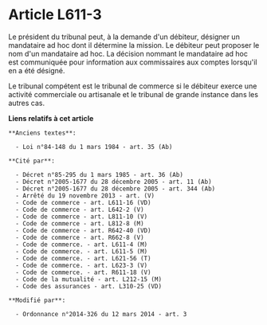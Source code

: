 # Article L611-3

Le président du tribunal peut, à la demande d'un débiteur, désigner un mandataire ad hoc dont il détermine la mission. Le
débiteur peut proposer le nom d'un mandataire ad hoc. La décision nommant le mandataire ad hoc est communiquée pour
information aux commissaires aux comptes lorsqu'il en a été désigné. 

Le tribunal compétent est le tribunal de commerce si le débiteur exerce une activité commerciale ou artisanale et le tribunal
de grande instance dans les autres cas.

**Liens relatifs à cet article**

	**Anciens textes**:

	  - Loi n°84-148 du 1 mars 1984 - art. 35 (Ab)

	**Cité par**:

	  - Décret n°85-295 du 1 mars 1985 - art. 36 (Ab)
	  - Décret n°2005-1677 du 28 décembre 2005 - art. 11 (Ab)
	  - Décret n°2005-1677 du 28 décembre 2005 - art. 344 (Ab)
	  - Arrêté du 19 novembre 2013 - art. (V)
	  - Code de commerce - art. L611-16 (VD)
	  - Code de commerce - art. L642-2 (V)
	  - Code de commerce - art. L811-10 (V)
	  - Code de commerce - art. L812-8 (M)
	  - Code de commerce - art. R642-40 (VD)
	  - Code de commerce - art. R662-8 (V)
	  - Code de commerce. - art. L611-4 (M)
	  - Code de commerce. - art. L611-5 (M)
	  - Code de commerce. - art. L621-56 (T)
	  - Code de commerce. - art. L623-3 (V)
	  - Code de commerce. - art. R611-18 (V)
	  - Code de la mutualité - art. L212-15 (M)
	  - Code des assurances - art. L310-25 (VD)

	**Modifié par**:

	  - Ordonnance n°2014-326 du 12 mars 2014 - art. 3
